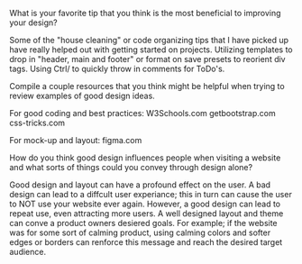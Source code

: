 What is your favorite tip that you think is the most beneficial to improving your design?

Some of the "house cleaning" or code organizing tips that I have picked up have really helped out with getting started on projects. Utilizing templates to drop in "header, main and footer" or format on save presets to reorient div tags. Using Ctrl/ to quickly throw in comments for ToDo's. 


Compile a couple resources that you think might be helpful when trying to review examples of good design ideas.

For good coding and best practices:
W3Schools.com
getbootstrap.com 
css-tricks.com

For mock-up and layout:
figma.com

How do you think good design influences people when visiting a website and what sorts of things could you convey through design alone?

Good design and layout can have a profound effect on the user. A bad design can lead to a diffcult user experiance; this in turn can cause the user to NOT use your website ever again. However, a good design can lead to repeat use, even attracting more users. 
A well designed layout and theme can conve a product owners desiered goals. For example; if the website was for some sort of calming product, using calming colors and softer edges or borders can renforce this message and reach the desired target audience.   

